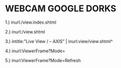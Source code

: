 # WEBCAM GOOGLE DORKS
 
1.) inurl:/view.index.shtml
 
2.) inurl:/view.shtml
 
3.) intitle:”Live View / – AXIS” | inurl:view/view.shtml^
 
4.) inurl:ViewerFrame?Mode=
 
5.) inurl:ViewerFrame?Mode=Refresh

